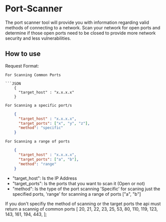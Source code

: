 # Port-Scanner

The port scanner tool will provide you with information regarding valid methods of connecting to a network. Scan your network for open ports and determine if those open ports need to be closed to provide more network security and less vulnerabilities.

## How to use

Request Format:

```
For Scanning Common Ports

```JSON
    {
      "target_host" : "x.x.x.x"
    }
```

    For Scanning a specific port/s

```JSON
    {
      "target_host" : "x.x.x.x",
      "target_ports": ["x", "y", "z"],
      "method": "specific"
    }
```

    For Scanning a range of ports

```JSON
    {
      "target_host" : "x.x.x.x",
      "target_ports": ["a", "b"],
      "method": "range"
    }
```

- "target_host": Is the IP Address
- "target_ports": Is the ports that you want to scan it (Open or not)
- "method": Is the type of the port scanning 'Specific' for scaning just the specified ports, 'range' for scanning a range of ports ["a", "b"]

If you don't specifiy the method of scanning or the target ports the api must return a scannig of common ports 
[
  20, 21, 22, 23, 25, 53, 80, 110, 119, 123, 143, 161, 194, 443,
];
